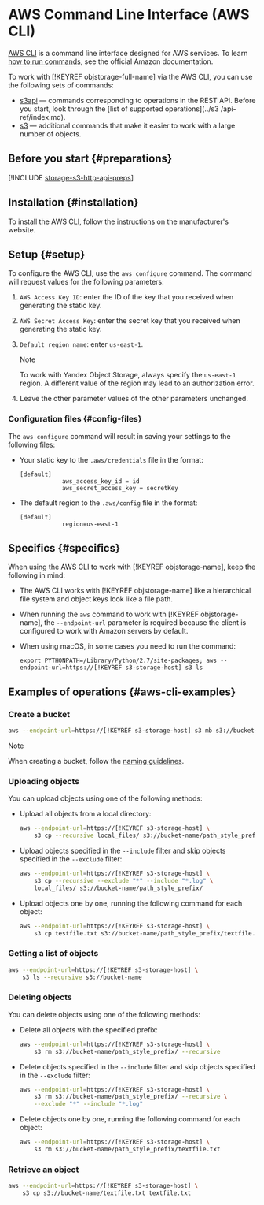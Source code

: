 # AWS Command Line Interface (AWS CLI)

[AWS CLI](https://aws.amazon.com/cli/) is a command line interface designed for AWS services. To learn [how to run commands](https://docs.aws.amazon.com/cli/latest/reference/), see the official Amazon documentation.

To work with [!KEYREF objstorage-full-name] via the AWS CLI, you can use the following sets of commands:

- [s3api](https://docs.aws.amazon.com/cli/latest/reference/s3api/index.html) — commands corresponding to operations in the REST API. Before you start, look through the [list of supported operations](../s3 /api-ref/index.md).
- [s3](https://docs.aws.amazon.com/cli/latest/reference/s3/index.html) — additional commands that make it easier to work with a large number of objects.

## Before you start {#preparations}

[!INCLUDE [storage-s3-http-api-preps](../_includes_service/storage-s3-http-api-preps.md)]

## Installation {#installation}

To install the AWS CLI, follow the [instructions](https://docs.aws.amazon.com/cli/latest/userguide/installing.html) on the manufacturer's website.

## Setup {#setup}

To configure the AWS CLI, use the `aws configure` command. The command will request values for the following parameters:

1. `AWS Access Key ID`: enter the ID of the key that you received when generating the static key.

1. `AWS Secret Access Key`: enter the secret key that you received when generating the static key.

1. `Default region name`: enter `us-east-1`.

   > [!NOTE]
   >
   > To work with Yandex Object Storage, always specify the `us-east-1` region. A different value of the region may lead to an authorization error.

1. Leave the other parameter values of the other parameters unchanged.

### Configuration files {#config-files}

The `aws configure` command will result in saving your settings to the following files:

- Your static key to the `.aws/credentials` file in the format:

    ```
    [default]
                aws_access_key_id = id
                aws_secret_access_key = secretKey
    ```

- The default region to the `.aws/config` file in the format:

    ```
    [default]
                region=us-east-1
    ```

## Specifics {#specifics}

When using the AWS CLI to work with [!KEYREF objstorage-name], keep the following in mind:

- The AWS CLI works with [!KEYREF objstorage-name] like a hierarchical file system and object keys look like a file path.
- When running the `aws` command to work with [!KEYREF objstorage-name], the `--endpoint-url` parameter is required because the client is configured to work with Amazon servers by default.
- When using macOS, in some cases you need to run the command:

    ```
    export PYTHONPATH=/Library/Python/2.7/site-packages; aws --endpoint-url=https://[!KEYREF s3-storage-host] s3 ls
    ```

## Examples of operations {#aws-cli-examples}

### Create a bucket

   ```bash
   aws --endpoint-url=https://[!KEYREF s3-storage-host] s3 mb s3://bucket-name
   ```

> [!NOTE]
>
> When creating a bucket, follow the [naming guidelines](../concepts/bucket.md#naming).

### Uploading objects

You can upload objects using one of the following methods:

- Upload all objects from a local directory:

   ```bash
   aws --endpoint-url=https://[!KEYREF s3-storage-host] \
       s3 cp --recursive local_files/ s3://bucket-name/path_style_prefix/
   ```
- Upload objects specified in the `--include` filter and skip objects specified in the `--exclude` filter:

   ```bash
   aws --endpoint-url=https://[!KEYREF s3-storage-host] \
       s3 cp --recursive --exclude "*" --include "*.log" \
       local_files/ s3://bucket-name/path_style_prefix/
   ```
- Upload objects one by one, running the following command for each object:

   ```bash
   aws --endpoint-url=https://[!KEYREF s3-storage-host] \
       s3 cp testfile.txt s3://bucket-name/path_style_prefix/textfile.txt
   ```

### Getting a list of objects

   ```bash
   aws --endpoint-url=https://[!KEYREF s3-storage-host] \
       s3 ls --recursive s3://bucket-name
   ```

### Deleting objects

You can delete objects using one of the following methods:

- Delete all objects with the specified prefix:

   ```bash
   aws --endpoint-url=https://[!KEYREF s3-storage-host] \
       s3 rm s3://bucket-name/path_style_prefix/ --recursive 
   ```
- Delete objects specified in the `--include` filter and skip objects specified in the `--exclude` filter:

   ```bash
   aws --endpoint-url=https://[!KEYREF s3-storage-host] \
       s3 rm s3://bucket-name/path_style_prefix/ --recursive \
       --exclude "*" --include "*.log"
   ```
- Delete objects one by one, running the following command for each object:

   ```bash
   aws --endpoint-url=https://[!KEYREF s3-storage-host] \
       s3 rm s3://bucket-name/path_style_prefix/textfile.txt
   ```

### Retrieve an object

   ```bash
   aws --endpoint-url=https://[!KEYREF s3-storage-host] \
       s3 cp s3://bucket-name/textfile.txt textfile.txt
   ```

